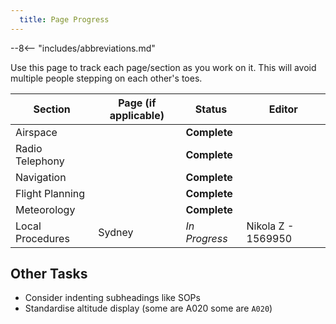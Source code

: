 ```yaml
---
  title: Page Progress
---
```


--8<-- "includes/abbreviations.md"

Use this page to track each page/section as you work on it. This will avoid multiple people stepping on each other's toes.

| Section | Page (if applicable) | Status | Editor |
| --- | --- | --- | --- |
| Airspace | | **Complete** | |
| Radio Telephony | | **Complete** | |
| Navigation | | **Complete** | |
| Flight Planning | | **Complete** | |
| Meteorology | | **Complete** | |
| Local Procedures | Sydney | *In Progress* | Nikola Z - 1569950 |

## Other Tasks
- Consider indenting subheadings like SOPs
- Standardise altitude display (some are A020 some are `A020`)